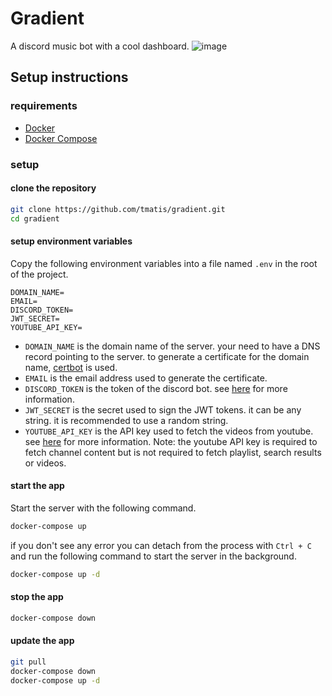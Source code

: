 # Gradient

A discord music bot with a cool dashboard.
![image](https://github.com/tmatis/gradient/assets/54767855/24a7bb31-7a13-4f27-a8a5-1f267dcfa5d9)


## Setup instructions

### requirements

- [Docker](https://docs.docker.com/install/)
- [Docker Compose](https://docs.docker.com/compose/install/)

### setup

#### clone the repository

```bash
git clone https://github.com/tmatis/gradient.git
cd gradient
```

#### setup environment variables

Copy the following environment variables into a file named `.env` in the root of the project.

```.env
DOMAIN_NAME=
EMAIL=
DISCORD_TOKEN=
JWT_SECRET=
YOUTUBE_API_KEY=
```

- `DOMAIN_NAME` is the domain name of the server. your need to have a DNS record pointing to the server. to generate a certificate for the domain name, [certbot](https://certbot.eff.org/) is used.
- `EMAIL` is the email address used to generate the certificate.
- `DISCORD_TOKEN` is the token of the discord bot. see [here](https://www.writebots.com/discord-bot-token/) for more information.
- `JWT_SECRET` is the secret used to sign the JWT tokens. it can be any string. it is recommended to use a random string.
- `YOUTUBE_API_KEY` is the API key used to fetch the videos from youtube. see [here](https://developers.google.com/youtube/v3/getting-started) for more information.
  Note: the youtube API key is required to fetch channel content but is not required to fetch playlist, search results or videos.

#### start the app

Start the server with the following command.

```bash
docker-compose up
```

if you don't see any error you can detach from the process with `Ctrl + C` and run the following command to start the server in the background.

```bash
docker-compose up -d
```

#### stop the app

```bash
docker-compose down
```

#### update the app

```bash
git pull
docker-compose down
docker-compose up -d
```
